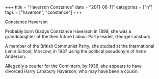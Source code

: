 +++
title = "Haverson Constance"
date = "2011-06-11"
categories = ["h"]
tags = ["haverson", "constance"]
+++

Constance Haverson

Probably born Gladys Constance Haverson in 1899, she was a granddaughter of the then future Labour Party leader, George Lansbury.

A member of the British Communist Party, she studied at the International Lenin School, Moscow, in 1937 using the political pseudonym of Irene Anderson.

Allegedly a courier for the Comintern, by 1936, she appears to have divorced Harry Lansbury Haverson, who may have been a cousin.
